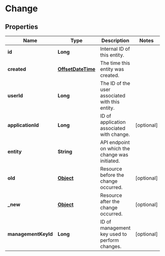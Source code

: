 

# Change

## Properties

Name | Type | Description | Notes
------------ | ------------- | ------------- | -------------
**id** | **Long** | Internal ID of this entity. | 
**created** | [**OffsetDateTime**](OffsetDateTime.md) | The time this entity was created. | 
**userId** | **Long** | The ID of the user associated with this entity. | 
**applicationId** | **Long** | ID of application associated with change. |  [optional]
**entity** | **String** | API endpoint on which the change was initiated. | 
**old** | [**Object**](.md) | Resource before the change occurred. |  [optional]
**_new** | [**Object**](.md) | Resource after the change occurred. |  [optional]
**managementKeyId** | **Long** | ID of management key used to perform changes. |  [optional]



